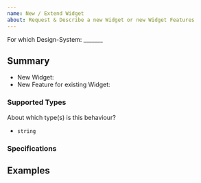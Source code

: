 ```yaml
---
name: New / Extend Widget
about: Request & Describe a new Widget or new Widget Features
---
```


<!--
    Add a summary in the title above
    
    - Please search for duplicates in:
        - [issues](https://github.com/ui-schema/ui-schema/issues)
        - [widget list](https://ui-schema.bemit.codes/en/docs/overview#widget-list)

    Selected checkbox is [X]
    
    - DS-Material / Material-UI **MUI**
    - DS-Bootstrap **BTS**
-->

For which Design-System: _______

<!-- add the abbreviation in the title please! -->

## Summary

- New Widget: 
- New Feature for existing Widget:

### Supported Types

About which type(s) is this behaviour?

- `string`
 
### Specifications

<!--
    - Describe on which specifications it is based
    - Docs UI-Schema: https://ui-schema.bemit.codes/en/docs/schema
    - Docs JSON-Schema: https://json-schema.org/understanding-json-schema/reference/type.html
-->

## Examples

<!--
    - Provide wireframes, screenshots, schema-examples of the needed behavior.
    - Help us to know more about the use-case and intention, rather then only describing a solution. 
-->
